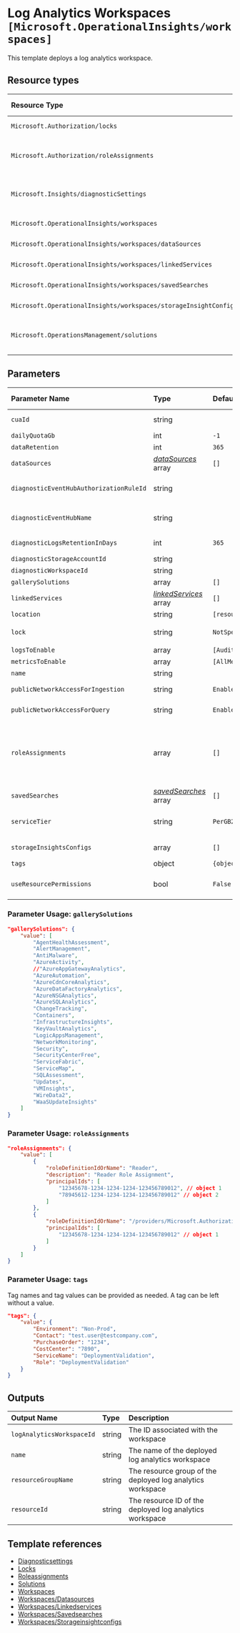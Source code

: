 # Log Analytics Workspaces `[Microsoft.OperationalInsights/workspaces]`

This template deploys a log analytics workspace.

## Resource types

| Resource Type | API Version |
| :-- | :-- |
| `Microsoft.Authorization/locks` | 2017-04-01 |
| `Microsoft.Authorization/roleAssignments` | 2021-04-01-preview |
| `Microsoft.Insights/diagnosticSettings` | 2021-05-01-preview |
| `Microsoft.OperationalInsights/workspaces` | 2020-08-01 |
| `Microsoft.OperationalInsights/workspaces/dataSources` | 2020-08-01 |
| `Microsoft.OperationalInsights/workspaces/linkedServices` | 2020-08-01 |
| `Microsoft.OperationalInsights/workspaces/savedSearches` | 2020-08-01 |
| `Microsoft.OperationalInsights/workspaces/storageInsightConfigs` | 2020-08-01 |
| `Microsoft.OperationsManagement/solutions` | 2015-11-01-preview |

## Parameters

| Parameter Name | Type | Default Value | Possible Values | Description |
| :-- | :-- | :-- | :-- | :-- |
| `cuaId` | string |  |  | Optional. Customer Usage Attribution ID (GUID). This GUID must be previously registered |
| `dailyQuotaGb` | int | `-1` |  | Optional. The workspace daily quota for ingestion. |
| `dataRetention` | int | `365` |  | Optional. Number of days data will be retained for |
| `dataSources` | _[dataSources](dataSources/readme.md)_ array | `[]` |  | Optional. LAW data sources to configure. |
| `diagnosticEventHubAuthorizationRuleId` | string |  |  | Optional. Resource ID of the diagnostic event hub authorization rule for the Event Hubs namespace in which the event hub should be created or streamed to. |
| `diagnosticEventHubName` | string |  |  | Optional. Name of the diagnostic event hub within the namespace to which logs are streamed. Without this, an event hub is created for each log category. |
| `diagnosticLogsRetentionInDays` | int | `365` |  | Optional. Specifies the number of days that logs will be kept for; a value of 0 will retain data indefinitely. |
| `diagnosticStorageAccountId` | string |  |  | Optional. Resource ID of the diagnostic storage account. |
| `diagnosticWorkspaceId` | string |  |  | Optional. Resource ID of a log analytics workspace. |
| `gallerySolutions` | array | `[]` |  | Optional. LAW gallerySolutions from the gallery. |
| `linkedServices` | _[linkedServices](linkedServices/readme.md)_ array | `[]` |  | Optional. List of services to be linked. |
| `location` | string | `[resourceGroup().location]` |  | Optional. Location for all resources. |
| `lock` | string | `NotSpecified` | `[CanNotDelete, NotSpecified, ReadOnly]` | Optional. Specify the type of lock. |
| `logsToEnable` | array | `[Audit]` | `[Audit]` | Optional. The name of logs that will be streamed. |
| `metricsToEnable` | array | `[AllMetrics]` | `[AllMetrics]` | Optional. The name of metrics that will be streamed. |
| `name` | string |  |  | Required. Name of the Log Analytics workspace |
| `publicNetworkAccessForIngestion` | string | `Enabled` | `[Enabled, Disabled]` | Optional. The network access type for accessing Log Analytics ingestion. |
| `publicNetworkAccessForQuery` | string | `Enabled` | `[Enabled, Disabled]` | Optional. The network access type for accessing Log Analytics query. |
| `roleAssignments` | array | `[]` |  | Optional. Array of role assignment objects that contain the 'roleDefinitionIdOrName' and 'principalId' to define RBAC role assignments on this resource. In the roleDefinitionIdOrName attribute, you can provide either the display name of the role definition, or its fully qualified ID in the following format: '/providers/Microsoft.Authorization/roleDefinitions/c2f4ef07-c644-48eb-af81-4b1b4947fb11' |
| `savedSearches` | _[savedSearches](savedSearches/readme.md)_ array | `[]` |  | Optional. Kusto Query Language searches to save. |
| `serviceTier` | string | `PerGB2018` | `[Free, Standalone, PerNode, PerGB2018]` | Optional. Service Tier: PerGB2018, Free, Standalone, PerGB or PerNode |
| `storageInsightsConfigs` | array | `[]` |  | Optional. List of storage accounts to be read by the workspace. |
| `tags` | object | `{object}` |  | Optional. Tags of the resource. |
| `useResourcePermissions` | bool | `False` |  | Optional. Set to 'true' to use resource or workspace permissions and 'false' (or leave empty) to require workspace permissions. |

### Parameter Usage: `gallerySolutions`

```json
"gallerySolutions": {
    "value": [
        "AgentHealthAssessment",
        "AlertManagement",
        "AntiMalware",
        "AzureActivity",
        //"AzureAppGatewayAnalytics",
        "AzureAutomation",
        "AzureCdnCoreAnalytics",
        "AzureDataFactoryAnalytics",
        "AzureNSGAnalytics",
        "AzureSQLAnalytics",
        "ChangeTracking",
        "Containers",
        "InfrastructureInsights",
        "KeyVaultAnalytics",
        "LogicAppsManagement",
        "NetworkMonitoring",
        "Security",
        "SecurityCenterFree",
        "ServiceFabric",
        "ServiceMap",
        "SQLAssessment",
        "Updates",
        "VMInsights",
        "WireData2",
        "WaaSUpdateInsights"
    ]
}
```

### Parameter Usage: `roleAssignments`

```json
"roleAssignments": {
    "value": [
        {
            "roleDefinitionIdOrName": "Reader",
            "description": "Reader Role Assignment",
            "principalIds": [
                "12345678-1234-1234-1234-123456789012", // object 1
                "78945612-1234-1234-1234-123456789012" // object 2
            ]
        },
        {
            "roleDefinitionIdOrName": "/providers/Microsoft.Authorization/roleDefinitions/c2f4ef07-c644-48eb-af81-4b1b4947fb11",
            "principalIds": [
                "12345678-1234-1234-1234-123456789012" // object 1
            ]
        }
    ]
}
```

### Parameter Usage: `tags`

Tag names and tag values can be provided as needed. A tag can be left without a value.

```json
"tags": {
    "value": {
        "Environment": "Non-Prod",
        "Contact": "test.user@testcompany.com",
        "PurchaseOrder": "1234",
        "CostCenter": "7890",
        "ServiceName": "DeploymentValidation",
        "Role": "DeploymentValidation"
    }
}
```

## Outputs

| Output Name | Type | Description |
| :-- | :-- | :-- |
| `logAnalyticsWorkspaceId` | string | The ID associated with the workspace |
| `name` | string | The name of the deployed log analytics workspace |
| `resourceGroupName` | string | The resource group of the deployed log analytics workspace |
| `resourceId` | string | The resource ID of the deployed log analytics workspace |

## Template references

- [Diagnosticsettings](https://docs.microsoft.com/en-us/azure/templates/Microsoft.Insights/2021-05-01-preview/diagnosticSettings)
- [Locks](https://docs.microsoft.com/en-us/azure/templates/Microsoft.Authorization/2017-04-01/locks)
- [Roleassignments](https://docs.microsoft.com/en-us/azure/templates/Microsoft.Authorization/roleAssignments)
- [Solutions](https://docs.microsoft.com/en-us/azure/templates/Microsoft.OperationsManagement/2015-11-01-preview/solutions)
- [Workspaces](https://docs.microsoft.com/en-us/azure/templates/Microsoft.OperationalInsights/2020-08-01/workspaces)
- [Workspaces/Datasources](https://docs.microsoft.com/en-us/azure/templates/Microsoft.OperationalInsights/2020-08-01/workspaces/dataSources)
- [Workspaces/Linkedservices](https://docs.microsoft.com/en-us/azure/templates/Microsoft.OperationalInsights/2020-08-01/workspaces/linkedServices)
- [Workspaces/Savedsearches](https://docs.microsoft.com/en-us/azure/templates/Microsoft.OperationalInsights/2020-08-01/workspaces/savedSearches)
- [Workspaces/Storageinsightconfigs](https://docs.microsoft.com/en-us/azure/templates/Microsoft.OperationalInsights/2020-08-01/workspaces/storageInsightConfigs)
